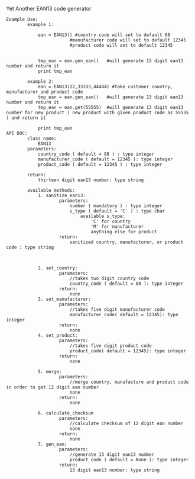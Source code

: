 Yet Another EAN13 code generator

    Example Use:
            example 1:

                ean = EAN13() #country code will set to default 88
                            #manufacturer code will set to default 12345
                            #product code will set to default 12345


                tmp_ean = ean.gen_ean()   #will generate 13 digit ean13 number and return it
                print tmp_ean

            example 2:
                ean = EAN13(22,33333,44444) #take customer country, manufacturer and product code
                tmp_ean = ean.gen_ean()   #will generate 13 digit ean13 number and return it
                tmp_ean = ean.get(55555)  #will generate 13 digit ean13 number for new product ( new product with given product code as 55555 ) and return it

                print tmp_ean
    API DOC:
            class name:
                EAN13
            parameters:
                country_code ( default = 88 ) : type integer
                manufacturer_code ( default = 12345 ): type integer
                product_code ( default = 12345 ) : type integer

            return:
                thirteen digit ean13 number: type string

            available methods:
                1. sanitize_ean13:
                        parameters:
                            number ( mandatory ) : type integer
                            s_type ( default = 'C' ) : type char
                                available s_type:
                                    'C' for country
                                    'M' for manufacturer
                                    anything else for product
                        return:
                            sanitized country, manufacturer, or product code : type string



                2. set_country:
                        parameters:
                            //takes two digit country code
                            country_code ( default = 88 ): type integer
                        return:
                            none
                3. set_manufacturer:
                        parameters:
                            //takes five digit manufacturer code
                            manufacturer_code( default = 12345): type integer
                        return:
                            none
                4. set_product:
                        parameters:
                            //takes five digit product code
                            product_code( default = 12345): type integer
                        return:
                            none

                5. merge:
                        parameters:
                            //merge country, manufacture and product code in order to get 12 digit ean number
                            none
                        return:
                            none

                6. calculate_checksum
                        parameters:
                            //calculate checksum of 12 digit ean number
                            none
                        return:
                            none
                7. gen_ean:
                        parameters:
                            //generate 13 digit ean13 number
                            product_code ( default = None ): type integer
                        return:
                            13 digit ean13 number: type string

